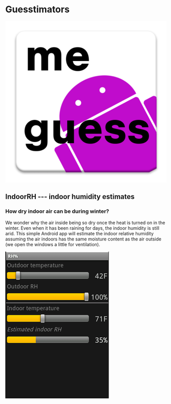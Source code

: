 # Guesstimators
![original icon](old-guessIcons_web.png)
## IndoorRH --- indoor humidity estimates
### How dry indoor air can be during winter?

We wonder why the air inside being so dry once the heat is turned on in the winter. Even when it has been raining for days, the indoor humidity is still arid. This simple Android app will estimate the indoor relative humidity assuming the air indoors has the same moisture content as the air outside (we open the windows a little for ventilation).

![Original screenshot](RH_scnshot1.png)

